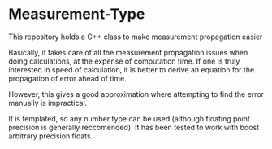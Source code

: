 Measurement-Type
================

This repository holds a C++ class to make measurement propagation easier

Basically, it takes care of all the measurement propagation issues when doing
calculations, at the expense of computation time. If one is truly interested
in speed of calculation, it is better to derive an equation for the propagation
of error ahead of time.

However, this gives a good approximation where attempting to find the error
manually is impractical.

It is templated, so any number type can be used (although floating point precision
is generally reccomended). It has been tested to work with boost arbitrary precision
floats.
